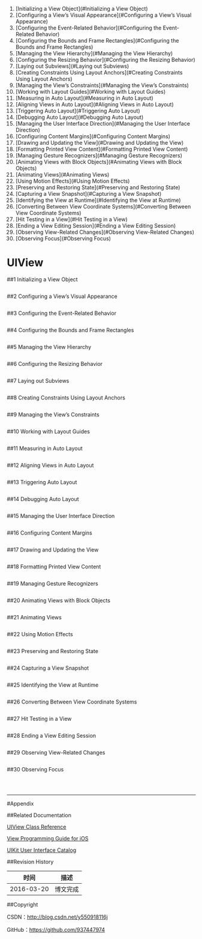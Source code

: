 1. [Initializing a View Object](#Initializing a View Object)
2. [Configuring a View’s Visual Appearance](#Configuring a View’s Visual Appearance)
3. [Configuring the Event-Related Behavior](#Configuring the Event-Related Behavior)
4. [Configuring the Bounds and Frame Rectangles](#Configuring the Bounds and Frame Rectangles)
5. [Managing the View Hierarchy](#Managing the View Hierarchy)
6. [Configuring the Resizing Behavior](#Configuring the Resizing Behavior)
7. [Laying out Subviews](#Laying out Subviews)
8. [Creating Constraints Using Layout Anchors](#Creating Constraints Using Layout Anchors)
9. [Managing the View’s Constraints](#Managing the View’s Constraints)
10. [Working with Layout Guides](#Working with Layout Guides)
11. [Measuring in Auto Layout](#Measuring in Auto Layout)
12. [Aligning Views in Auto Layout](#Aligning Views in Auto Layout)
13. [Triggering Auto Layout](#Triggering Auto Layout)
14. [Debugging Auto Layout](#Debugging Auto Layout)
15. [Managing the User Interface Direction](#Managing the User Interface Direction)
16. [Configuring Content Margins](#Configuring Content Margins)
17. [Drawing and Updating the View](#Drawing and Updating the View)
18. [Formatting Printed View Content](#Formatting Printed View Content)
19. [Managing Gesture Recognizers](#Managing Gesture Recognizers)
20. [Animating Views with Block Objects](#Animating Views with Block Objects)
21. [Animating Views](#Animating Views)
22. [Using Motion Effects](#Using Motion Effects)
23. [Preserving and Restoring State](#Preserving and Restoring State)
24. [Capturing a View Snapshot](#Capturing a View Snapshot)
25. [Identifying the View at Runtime](#Identifying the View at Runtime)
26. [Converting Between View Coordinate Systems](#Converting Between View Coordinate Systems)
27. [Hit Testing in a View](#Hit Testing in a View)
28. [Ending a View Editing Session](#Ending a View Editing Session)
29. [Observing View-Related Changes](#Observing View-Related Changes)
30. [Observing Focus](#Observing Focus)

# UIView

##<a id="Initializing a View Object">1 Initializing a View Object

```swift
```

##<a id="Configuring a View’s Visual Appearance">2 Configuring a View’s Visual Appearance

```swift
```

##<a id="Configuring the Event-Related Behavior">3 Configuring the Event-Related Behavior

```swift
```

##<a id="Configuring the Bounds and Frame Rectangles">4 Configuring the Bounds and Frame Rectangles

```swift
```

##<a id="Managing the View Hierarchy">5 Managing the View Hierarchy

```swift
```

##<a id="Configuring the Resizing Behavior">6 Configuring the Resizing Behavior

```swift
```

##<a id="Laying out Subviews">7 Laying out Subviews

```swift
```

##<a id="Creating Constraints Using Layout Anchors">8 Creating Constraints Using Layout Anchors

```swift
```

##<a id="Managing the View’s Constraints">9 Managing the View’s Constraints

```swift
```

##<a id="Working with Layout Guides">10 Working with Layout Guides

```swift

```

##<a id="Measuring in Auto Layout">11 Measuring in Auto Layout

```swift
```

##<a id="Aligning Views in Auto Layout">12 Aligning Views in Auto Layout

```swift
```

##<a id="Triggering Auto Layout">13 Triggering Auto Layout

```swift
```

##<a id="Debugging Auto Layout">14 Debugging Auto Layout

```swift
```

##<a id="Managing the User Interface Direction">15 Managing the User Interface Direction

```swift
```

##<a id="Configuring Content Margins">16 Configuring Content Margins

```swift
```

##<a id="Drawing and Updating the View">17 Drawing and Updating the View

```swift
```

##<a id="Formatting Printed View Content">18 Formatting Printed View Content

```swift
```

##<a id="Managing Gesture Recognizers">19 Managing Gesture Recognizers

```swift
```

##<a id="Animating Views with Block Objects">20 Animating Views with Block Objects

```swift
```

##<a id="Animating Views">21 Animating Views

```swift
```

##<a id="Using Motion Effects">22 Using Motion Effects

```swift
```

##<a id="Preserving and Restoring State">23 Preserving and Restoring State

```swift
```

##<a id="Capturing a View Snapshot">24 Capturing a View Snapshot

```swift
```

##<a id="Identifying the View at Runtime">25 Identifying the View at Runtime

```swift
```

##<a id="Converting Between View Coordinate Systems">26 Converting Between View Coordinate Systems

```swift
```

##<a id="Hit Testing in a View">27 Hit Testing in a View

```swift
```

##<a id="Ending a View Editing Session">28 Ending a View Editing Session

```swift
```

##<a id="Observing View-Related Changes">29 Observing View-Related Changes

```swift
```

##<a id="Observing Focus">30 Observing Focus

```swift
```


&#160;

----------

#Appendix

##Related Documentation

[UIView Class Reference](https://developer.apple.com/library/ios/documentation/Cocoa/Reference/ObjCRuntimeRef/index.html)

[View Programming Guide for iOS](https://developer.apple.com/library/ios/documentation/WindowsViews/Conceptual/ViewPG_iPhoneOS/WindowsandViews/WindowsandViews.html)

[UIKit User Interface Catalog](https://developer.apple.com/library/ios/documentation/UserExperience/Conceptual/UIKitUICatalog/index.html)

##Revision History

| 时间 | 描述 |
| ---- | ---- |
| 2016-03-20 | 博文完成 |

##Copyright

CSDN：http://blog.csdn.net/y550918116j

GitHub：https://github.com/937447974